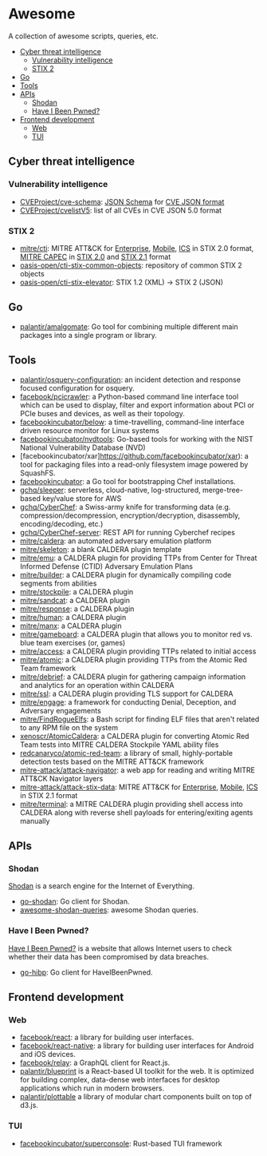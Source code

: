 # Awesome

A collection of awesome scripts, queries, etc. 

- [Cyber threat intelligence](#cyber-threat-intelligence)
  - [Vulnerability intelligence](#vulnerability-intelligence)
  - [STIX 2](#stix-2)
- [Go](#go)
- [Tools](#tools)
- [APIs](#apis)
  - [Shodan](#shodan)
  - [Have I Been Pwned?](#have-i-been-pwned)
- [Frontend development](#frontend-development)
  - [Web](#web)
  - [TUI](#tui)

## Cyber threat intelligence

### Vulnerability intelligence

- [CVEProject/cve-schema](https://github.com/CVEProject/cve-schema): [JSON Schema](https://json-schema.org/) for [CVE JSON format](https://github.com/CVEProject/cve-schema)
- [CVEProject/cvelistV5](https://github.com/CVEProject/cvelistV5): list of all CVEs in CVE JSON 5.0 format

### STIX 2

- [mitre/cti](https://github.com/mitre/cti): MITRE ATT&CK for [Enterprise](https://github.com/mitre/cti/tree/master/enterprise-attack), [Mobile](https://github.com/mitre/cti/tree/master/mobile-attack), [ICS](https://github.com/mitre/cti/tree/master/ics-attack) in STIX 2.0 format, [MITRE CAPEC](https://github.com/mitre/cti/tree/master/capec) in [STIX 2.0](https://github.com/mitre/cti/tree/master/capec/2.0) and [STIX 2.1](https://github.com/mitre/cti/tree/master/capec/2.1) format
- [oasis-open/cti-stix-common-objects](https://github.com/oasis-open/cti-stix-common-objects): repository of common STIX 2 objects
- [oasis-open/cti-stix-elevator](https://github.com/oasis-open/cti-stix-elevator): STIX 1.2 (XML) -> STIX 2 (JSON)

## Go

- [palantir/amalgomate](https://github.com/palantir/amalgomate): Go tool for combining multiple different main packages into a single program or library.

## Tools

- [palantir/osquery-configuration](https://github.com/palantir/osquery-configuration): an incident detection and response focused configuration for osquery.
- [facebook/pcicrawler](https://github.com/facebook/pcicrawler): a Python-based command line interface tool which can be used to display, filter and export information about PCI or PCIe buses and devices, as well as their topology.
- [facebookincubator/below](https://github.com/facebookincubator/below): a time-travelling, command-line interface driven resource monitor for Linux systems
- [facebookincubator/nvdtools](https://github.com/facebookincubator/nvdtools): Go-based tools for working with the NIST National Vulnerability Database (NVD)
- [facebookincubator/xar]https://github.com/facebookincubator/xar): a tool for packaging files into a read-only filesystem image powered by SquashFS.
- [facebookincubator](go2chef): a Go tool for bootstrapping Chef installations.
- [gchq/sleeper](https://github.com/gchq/sleeper): serverless, cloud-native, log-structured, merge-tree-based key/value store for AWS
- [gchq/CyberChef](https://github.com/gchq/CyberChef): a Swiss-army knife for transforming data (e.g. compression/decompression, encryption/decryption, disassembly, encoding/decoding, etc.)
- [gchq/CyberChef-server](https://github.com/gchq/CyberChef-server): REST API for running Cyberchef recipes
- [mitre/caldera](https://github.com/mitre/caldera): an automated adversary emulation platform
- [mitre/skeleton](https://github.com/mitre/skeleton): a blank CALDERA plugin template
- [mitre/emu](https://github.com/mitre/emu): a CALDERA plugin for providing TTPs from Center for Threat Informed Defense (CTID) Adversary Emulation Plans
- [mitre/builder](https://github.com/mitre/builder): a CALDERA plugin for dynamically compiling code segments from abilities 
- [mitre/stockpile](https://github.com/mitre/stockpile): a CALDERA plugin
- [mitre/sandcat](https://github.com/mitre/sandcat): a CALDERA plugin
- [mitre/response](https://github.com/mitre/response): a CALDERA plugin
- [mitre/human](https://github.com/mitre/human): a CALDERA plugin
- [mitre/manx](https://github.com/mitre/manx): a CALDERA plugin
- [mitre/gameboard](https://github.com/mitre/gameboard): a CALDERA plugin that allows you to monitor red vs. blue team exercises (or, games)
- [mitre/access](https://github.com/mitre/access): a CALDERA plugin providing TTPs related to initial access
- [mitre/atomic](https://github.com/mitre/atomic): a CALDERA plugin providing TTPs from the Atomic Red Team framework
- [mitre/debrief](https://github.com/mitre/debrief): a CALDERA plugin for gathering campaign information and analytics for an operation within CALDERA
- [mitre/ssl](https://github.com/mitre/ssl): a CALDERA plugin providing TLS support for CALDERA
- [mitre/engage](https://github.com/mitre/engage): a framework for conducting Denial, Deception, and Adversary engagements
- [mitre/FindRogueElfs](https://github.com/mitre/FindRogueElfs): a Bash script for finding ELF files that aren't related to any RPM file on the system
- [xenoscr/AtomicCaldera](https://github.com/xenoscr/atomiccaldera): a CALDERA plugin for converting Atomic Red Team tests into MITRE CALDERA Stockpile YAML ability files
- [redcanaryco/atomic-red-team](https://github.com/redcanaryco/atomic-red-team): a library of small, highly-portable detection tests based on the MITRE ATT&CK framework
- [mitre-attack/attack-navigator](https://github.com/mitre-attack/attack-navigator): a web app for reading and writing MITRE ATT&CK Navigator layers
- [mitre-attack/attack-stix-data](https://github.com/mitre-attack/attack-stix-data): MITRE ATT&CK for [Enterprise](https://github.com/mitre-attack/attack-stix-data/tree/master/enterprise-attack), [Mobile](https://github.com/mitre-attack/attack-stix-data/tree/master/mobile-attack), [ICS](https://github.com/mitre-attack/attack-stix-data/tree/master/ics-attack) in STIX 2.1 format
- [mitre/terminal](https://github.com/mitre/terminal): a MITRE CALDERA plugin providing shell access into CALDERA along with reverse shell payloads for entering/exiting agents manually

## APIs

### Shodan

[Shodan](https://www.shodan.io/) is a search engine for the Internet of Everything.

- [go-shodan](https://github.com/ns3777k/go-shodan): Go client for Shodan.
- [awesome-shodan-queries](https://github.com/jakejarvis/awesome-shodan-queries): awesome Shodan queries.

### Have I Been Pwned?

[Have I Been Pwned?](https://haveibeenpwned.com/) is a website that allows Internet users to check whether their data has been compromised by data breaches.

- [go-hibp](https://github.com/wneessen/go-hibp): Go client for HaveIBeenPwned.

## Frontend development

### Web

- [facebook/react](https://github.com/facebook/react): a library for building user interfaces.
- [facebook/react-native](https://github.com/facebook/react-native): a library for building user interfaces for Android and iOS devices.
- [facebook/relay](https://github.com/facebook/relay): a GraphQL client for React.js.
- [palantir/blueprint](https://github.com/palantir/blueprint) is a React-based UI toolkit for the web. It is optimized for building complex, data-dense web interfaces for desktop applications which run in modern browsers. 
- [palantir/plottable](https://github.com/palantir/plottable) a library of modular chart components built on top of d3.js.

### TUI

- [facebookincubator/superconsole](https://github.com/facebookincubator/superconsole): Rust-based TUI framework
